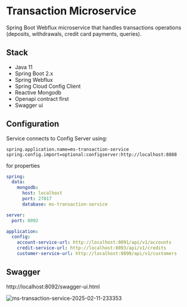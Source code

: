 # Transaction Microservice

Spring Boot Webflux microservice that handles transactions operations (deposits, withdrawals, credit card payments, queries).

## Stack
- Java 11
- Spring Boot 2.x
- Spring Webflux
- Spring Cloud Config Client
- Reactive Mongodb
- Openapi contract first
- Swagger ui

## Configuration
Service connects to Config Server using:
```properties
spring.application.name=ms-transaction-service
spring.config.import=optional:configserver:http://localhost:8888
```
for properties
```yaml
spring:
  data:
    mongodb:
      host: localhost
      port: 27017
      database: ms-transaction-service

server:
  port: 8092

application:
  config:
    account-service-url: http://localhost:8091/api/v1/accounts
    credit-service-url: http://localhost:8093/api/v1/credits
    customer-service-url: http://localhost:8090/api/v1/customers
```

## Swagger
http://localhost:8092/swagger-ui.html

![ms-transaction-service-2025-02-11-233353](https://github.com/user-attachments/assets/930663b1-24a2-4030-8792-7e5eb366b2c4)


